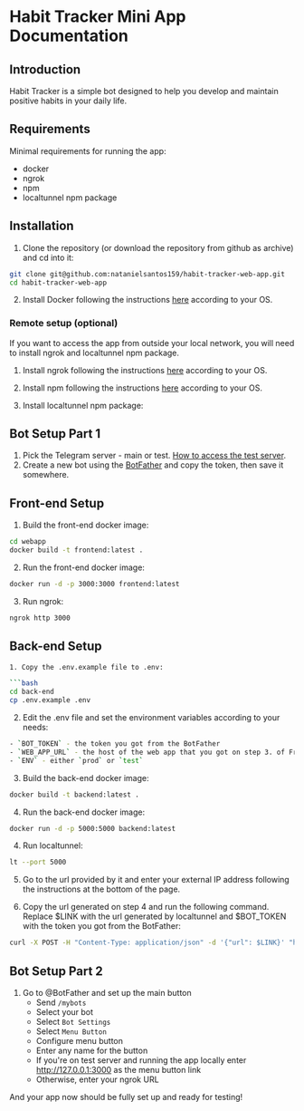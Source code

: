 # Habit Tracker Mini App Documentation

## Introduction

Habit Tracker is a simple bot designed to help you develop and maintain positive habits in your daily life.

## Requirements

Minimal requirements for running the app:

- docker
- ngrok
- npm
- localtunnel npm package

## Installation

1. Clone the repository (or download the repository from github as archive) and cd into it:

```bash
git clone git@github.com:natanielsantos159/habit-tracker-web-app.git
cd habit-tracker-web-app
```

2. Install Docker following the instructions [here](https://docs.docker.com/engine/install/) according to your OS.


### Remote setup (optional)

If you want to access the app from outside your local network, you will need to install ngrok and localtunnel npm package.

1. Install ngrok following the instructions [here](https://ngrok.com/download) according to your OS.

2. Install npm following the instructions [here](https://docs.npmjs.com/downloading-and-installing-node-js-and-npm) according to your OS.

3. Install localtunnel npm package:

## Bot Setup Part 1

1. Pick the Telegram server - main or test. [How to access the test server](https://core.telegram.org/bots/webapps#testing-mini-apps).
2. Create a new bot using the [BotFather](https://t.me/botfather) and copy the token, then save it somewhere.

## Front-end Setup

1. Build the front-end docker image:

```bash
cd webapp
docker build -t frontend:latest .
```

2. Run the front-end docker image:

```bash
docker run -d -p 3000:3000 frontend:latest
```
3. Run ngrok:

```bash
ngrok http 3000
```

## Back-end Setup
```bash
1. Copy the .env.example file to .env:

```bash
cd back-end
cp .env.example .env
```

2. Edit the .env file and set the environment variables according to your needs:

```bash
- `BOT_TOKEN` - the token you got from the BotFather
- `WEB_APP_URL` - the host of the web app that you got on step 3. of Front-end Setup - e.g. `https://123456789.ngrok.io`
- `ENV` - either `prod` or `test`
```

3. Build the back-end docker image:

```bash
docker build -t backend:latest .
```

4. Run the back-end docker image:

```bash
docker run -d -p 5000:5000 backend:latest
```
4. Run localtunnel:

```bash
lt --port 5000
```

5. Go to the url provided by it and enter your external IP address following the instructions at the bottom of the page.

6. Copy the url generated on step 4 and run the following command. Replace $LINK with the url generated by localtunnel and $BOT_TOKEN with the token you got from the BotFather:

```bash
curl -X POST -H "Content-Type: application/json" -d '{"url": $LINK}' "https://api.telegram.org/bot$BOT_TOKEN/setWebhook"
```


## Bot Setup Part 2

1. Go to @BotFather and set up the main button
   - Send `/mybots`
   - Select your bot
   - Select `Bot Settings`
   - Select `Menu Button`
   - Configure menu button
   - Enter any name for the button
   - If you're on test server and running the app locally enter http://127.0.0.1:3000 as the menu button link
   - Otherwise, enter your ngrok URL

And your app now should be fully set up and ready for testing!
